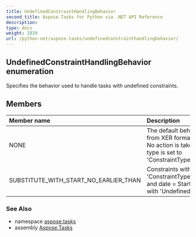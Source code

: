 ```yaml
---
title: UndefinedConstraintHandlingBehavior
second_title: Aspose.Tasks for Python via .NET API Reference
description: 
type: docs
weight: 2810
url: /python-net/aspose.tasks/undefinedconstrainthandlingbehavior/
---
```


## UndefinedConstraintHandlingBehavior enumeration

Specifies the behavior used to handle tasks with undefined constraints.

## Members
| Member name | Description |
| :- | :- |
|NONE|The default behavior for loading from XER format.<br/>            No action is taken. A task constraint type is set to 'ConstraintType.Undefined'.|
|SUBSTITUTE_WITH_START_NO_EARLIER_THAN|Constraints with type 'ConstraintType.StartNoEarlierThan' and date = Start are added for tasks with 'Undefined' constraint.|

### See Also

* namespace [aspose.tasks](/tasks/python-net/aspose.tasks/)
* assembly [Aspose.Tasks](/tasks/python-net/)

